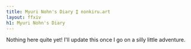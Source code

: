 ```yaml
---
title: Myuri Nohn's Diary ⁑ nonkiru.art
layout: ffxiv
h1: Myuri Nohn's Diary
---
```


Nothing here quite yet! I'll update this once I go on a silly little adventure.